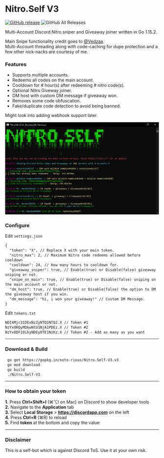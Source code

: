 # Nitro.Self V3

[![GitHub release](https://img.shields.io/github/v/release/noto-rious/Nitro.Self-V3?style=plastic)](https://github.com/noto-rious/Nitro.Self-V3/releases) ![GitHub All Releases](https://img.shields.io/github/downloads/noto-rious/Nitro.Self-V3/total?style=plastic)

Multi-Account Discord Nitro sniper and Giveaway joiner written in Go 1.15.2.

Main Snipe functionality credit goes to <a href="https://github.com/Vedzaa">@Vedzaa</a>.  
Multi-Account threading along with code-caching for dupe protection and a few other nick-nacks are courtesy of me.

### Features 
* Supports multiple accounts.
* Redeems all codes on the main account.
* Cooldown for # hour(s) after redeeming # nitro code(s).
* Optional Nitro Giveway joiner.
* DM host with custom DM message if giveaway won.
* Removes some code obfuscation.
* Fake/duplicate code detection to avoid being banned.


Might look into adding webhook support later.

![Screenshot](screenshot.png)

### Configure
Edit `settings.json`
```
{
  "token": "X", // Replace X with your main token.
  "nitro_max": 2, // Maximum Nitro code redeems allowed before cooldown
  "cooldown": 24, // How many hours to cooldown for.
  "giveaway_sniper": true, // Enable(true) or Disable(false) giveaway sniping or not.
  "snipe_on_main": true, // Enable(true) or Disable(false) sniping on the main account or not.
  "dm_host": true, // Enable(true) or Disable(false) the option to DM the giveaway host if you win.
  "dm_message": "hi, i won your giveaway!" // Custom DM Message.
}
```
Edit `tokens.txt`
```
NDI4Mjc31DExNzZyNTQ1NTQ2.X // Token #1
NzYxORQyMDkwNtU1NjA1PDEz.X // Token #2
NzYxODF1OikyNDEyOTE1NzKz.X // Token #2 - Add as many as you want
```
***
### Download & Build
```
 go get https://gopkg.in/noto-rious/Nitro.Self-V3.v3
 go mod download
 go build
 ./Nitro.Self-V3
 ```
***
### How to obtain your token
**1.** Press **Ctrl+Shift+I** (⌘⌥I on Mac) on Discord to show developer tools<br/>
**2.** Navigate to the **Application** tab<br/>
**3.** Select **Local Storage** > **https://discordapp.com** on the left<br/>
**4.** Press **Ctrl+R** (⌘R) to reload<br/>
**5.** Find **token** at the bottom and copy the value<br/>
***
### Disclaimer
This is a self-bot which is against Discord ToS. Use it at your own risk.
